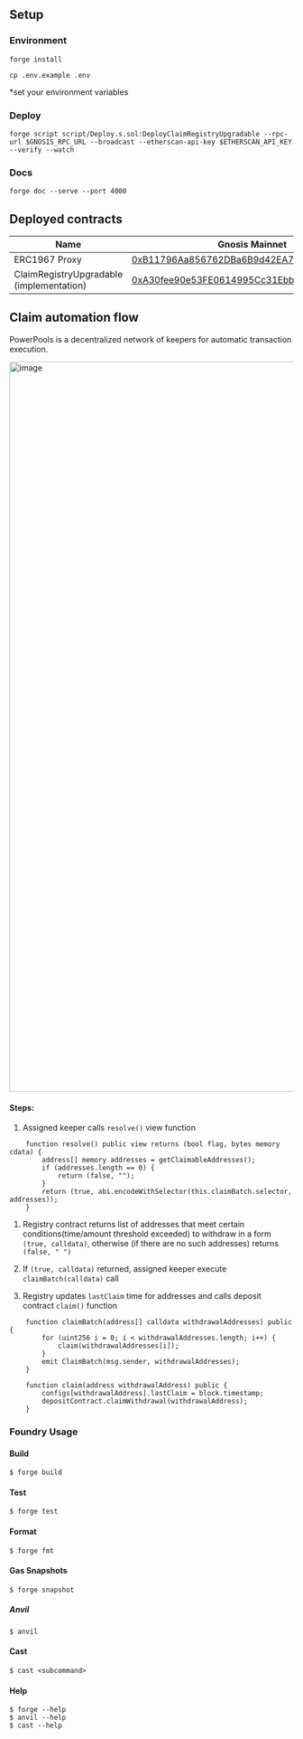 ## Setup

### Environment

```shell
forge install
```


```shell
cp .env.example .env
```
*set your environment variables


### Deploy

```shell
forge script script/Deploy.s.sol:DeployClaimRegistryUpgradable --rpc-url $GNOSIS_RPC_URL --broadcast --etherscan-api-key $ETHERSCAN_API_KEY --verify --watch
```

### Docs

```shell
forge doc --serve --port 4000
```

## Deployed contracts

| Name  | Gnosis Mainnet |
| ------------- | ------------- |
| ERC1967 Proxy  | [0xB11796Aa856762DBa6B9d42EA71d2C8D7f85a3e1](https://gnosisscan.io/address/0xB11796Aa856762DBa6B9d42EA71d2C8D7f85a3e1#code)  |
| ClaimRegistryUpgradable (implementation) | [0xA30fee90e53FE0614995Cc31Ebb0fB0ee752B84f](https://gnosisscan.io/address/0xA30fee90e53FE0614995Cc31Ebb0fB0ee752B84f#code)  |


## Claim automation flow
PowerPools is a decentralized network of keepers for automatic transaction execution.

<img width="1292" alt="image" src="https://github.com/gnosischain/autoclaim-registry/assets/59182467/cd04b7e7-4448-4a9e-a719-e0dd2075de53">

#### Steps:
1. Assigned keeper calls `resolve()` view function
```solidity
    function resolve() public view returns (bool flag, bytes memory cdata) {
        address[] memory addresses = getClaimableAddresses();
        if (addresses.length == 0) {
            return (false, "");
        }
        return (true, abi.encodeWithSelector(this.claimBatch.selector, addresses));
    }
```

1. Registry contract returns list of addresses that meet certain conditions(time/amount threshold exceeded) to withdraw in a form `(true, calldata)`, otherwise (if there are no such addresses) returns `(false, " ")`

2. If `(true, calldata)` returned, assigned keeper execute `claimBatch(calldata)` call

3. Registry updates `lastClaim` time for addresses and calls deposit contract `claim()` function
```solidity
    function claimBatch(address[] calldata withdrawalAddresses) public {
        for (uint256 i = 0; i < withdrawalAddresses.length; i++) {
            claim(withdrawalAddresses[i]);
        }
        emit ClaimBatch(msg.sender, withdrawalAddresses);
    }

    function claim(address withdrawalAddress) public {
        configs[withdrawalAddress].lastClaim = block.timestamp;
        depositContract.claimWithdrawal(withdrawalAddress);
    }
```




### Foundry Usage

#### Build

```shell
$ forge build
```

#### Test

```shell
$ forge test
```

#### Format

```shell
$ forge fmt
```

#### Gas Snapshots
```shell
$ forge snapshot
```

##### Anvil
```shell
$ anvil
```

#### Cast
```shell
$ cast <subcommand>
```

#### Help
```shell
$ forge --help
$ anvil --help
$ cast --help
```
